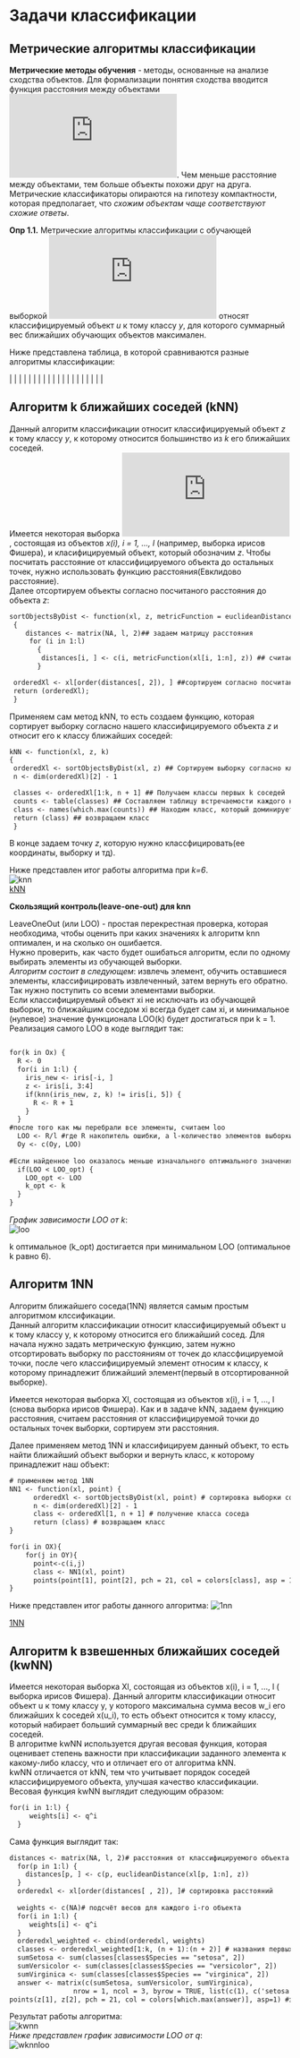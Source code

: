 
Задачи классификации
 =======================
 Метрические алгоритмы классификации 
------------------------------------------------------------------------

**Метрические методы обучения** - методы, основанные на анализе сходства объектов. Для формализации понятия сходства вводится функция расстояния между объектами ![](http://latex.codecogs.com/gif.latex?p(x_1,x_2)). Чем меньше расстояние между объектами, тем больше объекты похожи друг на друга. Метрические классификаторы опираются на гипотезу компактности, которая предполагает, что *схожим объектам чаще соответствуют схожие ответы*.

**Опр 1.1.** Метрические алгоритмы классификации с обучающей выборкой ![](https://latex.codecogs.com/gif.latex?%5Cinline%20X%5E%7Bl%7D) относят классифицируемый объект *u* к тому классу *y*, для которого суммарный вес ближайших обучающих объектов максимален.  

Ниже представлена таблица, в которой сравниваются разные алгоритмы классификации:  

|     |   |  |
|     |   |  |
|     |   |  |
|     |   |  |
|     |   |  |


Алгоритм k ближайших соседей (kNN)
-------------------------------------
Данный алгоритм классификации относит классифицируемый объект *z* к тому классу *y*, к которому относится большинство из *k* его ближайших соседей.    
Имеется некоторая выборка ![](https://latex.codecogs.com/gif.latex?%5Cinline%20X%5E%7Bl%7D), состоящая из объектов *x(i), i = 1, ..., l* (например, выборка ирисов Фишера), и класифицируемый объект, который обозначим *z*. Чтобы посчитать расстояние от классифицируемого объекта до остальных точек, нужно использовать функцию расстояния(Евклидово расстояние).  
Далее отсортируем объекты согласно посчитаного расстояния до объекта *z*:  
```diff
sortObjectsByDist <- function(xl, z, metricFunction = euclideanDistance) ## задаем функцию расстояния
 {
    distances <- matrix(NA, l, 2)## задаем матрицу расстояния
     for (i in 1:l)
       {
        distances[i, ] <- c(i, metricFunction(xl[i, 1:n], z)) ## считаем расстояние от классифицируемой точки до остальных точек выборки
       }

 orderedXl <- xl[order(distances[, 2]), ] ##сортируем согласно посчитаного расстояния
 return (orderedXl);
 }
```
Применяем сам метод kNN, то есть создаем функцию, которая сортирует выборку согласно нашего классифицируемого объекта *z* и относит его к классу ближайших соседей:
```diff
kNN <- function(xl, z, k)
{
 orderedXl <- sortObjectsByDist(xl, z) ## Сортируем выборку согласно классифицируемого объекта
 n <- dim(orderedXl)[2] - 1

 classes <- orderedXl[1:k, n + 1] ## Получаем классы первых k соседей
 counts <- table(classes) ## Составляем таблицу встречаемости каждого класса
 class <- names(which.max(counts)) ## Находим класс, который доминирует среди первых соседей
 return (class) ## возвращаем класс
 }

```
 В конце задаем точку *z*, которую нужно классфицировать(ее координаты, выборку и тд).  

Ниже представлен итог работы алгоритма при *k=6*.  
![knn](https://user-images.githubusercontent.com/43229815/48431971-23601980-e784-11e8-9b3a-f1736d24173b.png)   
[kNN](https://github.com/sefayehalilova/progect1/blob/master/knn.R)

**Скользящий контроль(leave-one-out) для knn**  
   
LeaveOneOut (или LOO) - простая перекрестная проверка, которая необходима, чтобы оценить при каких значениях k алгоритм knn оптимален, и на сколько он ошибается.  
Нужно проверить, как часто будет ошибаться алгоритм, если по одному выбирать элементы из обучающей выборки.  
*Алгоритм состоит в следующем*: извлечь элемент, обучить оставшиеся элементы, классифицировать извлеченный, затем вернуть его обратно. Так нужно поступить со всеми элементами выборки.  
Если классифицируемый объект xi не исключать из обучающей выборки, то ближайшим соседом xi всегда будет сам xi, и минимальное (нулевое) значение функционала LOO(k) будет достигаться при k = 1.  
Реализация самого LOO в коде выглядит так:  
```diff

for(k in Ox) {
  R <- 0 
  for(i in 1:l) {
    iris_new <- iris[-i, ] 
    z <- iris[i, 3:4]
    if(knn(iris_new, z, k) != iris[i, 5]) { 
      R <- R + 1 
    } 
  }
#после того как мы перебрали все элементы, считаем loo
  LOO <- R/l #где R накопитель ошибки, а l-количество элементов выборки
  Oy <- c(Oy, LOO)
  
#Если найденное loo оказалось меньше изначального оптимального значения, то сделаем это новое значение оптимальным и соотвественно k тоже оптимально
  if(LOO < LOO_opt) {
    LOO_opt <- LOO
    k_opt <- k
  }
}

```

*График зависимости LOO от k*:  
![loo](https://user-images.githubusercontent.com/43229815/48148795-adfbd100-e2cb-11e8-9c79-b74f736a31bd.png)  

k оптимальное (k_opt) достигается при минимальном LOO (оптимальное k равно 6).  

Алгоритм 1NN
-----------------------------------
Алгоритм ближайшего соседа(1NN) является самым простым алгоритмом клссификации.  
Данный алгоритм классификации относит классифицируемый объект u к тому классу y, к которому относится его ближайший сосед.
Для начала нужно задать метрическую функцию, затем нужно отсортировать выборку по расстояниям от точек до классфицируемой точки, после чего классифицируемый элемент относим к классу, к которому принадлежит ближайший элемент(первый в отсортированной выборке).

Имеется некоторая выборка Xl, состоящая из объектов x(i), i = 1, ..., l (снова выборка ирисов Фишера). Как и в задаче kNN, задаем функцию расстояния, считаем расстояния от классифицируемой точки до остальных точек выборки, сортируем эти расстояния.  


Далее применяем метод 1NN и классифицируем данный объект, то есть найти ближайший объект выборки и вернуть класс, к которому принадлежит наш объект:
```diff
# применяем метод 1NN
NN1 <- function(xl, point) {	  
	  orderedXl <- sortObjectsByDist(xl, point) # сортировка выборки согласно классифицируемого объекта    
	  n <- dim(orderedXl)[2] - 1 
	  class <- orderedXl[1, n + 1] # получение класса соседа
	  return (class) # возвращаем класс
}

for(i in OX){
	for(j in OY){
	  point<-c(i,j)
	  class <- NN1(xl, point) 
	  points(point[1], point[2], pch = 21, col = colors[class], asp = 1) } # классификация заданного объекта
}
```
Ниже представлен итог работы данного алгоритма:
![1nn](https://user-images.githubusercontent.com/43229815/48433796-1691f480-e789-11e8-8c17-54f60a593be9.png)   

[1NN](https://github.com/sefayehalilova/progect1/blob/master/1nn.R)  

Алгоритм k взвешенных ближайших соседей (kwNN)
----------------------------------------------------------------------  
  Имеется некоторая выборка Xl, состоящая из объектов x(i), i = 1, ..., l ( выборка ирисов Фишера). Данный алгоритм классификации относит объект u к тому классу y, у которого максимальна сумма весов w_i его ближайших k соседей x(u_i), то есть объект относится к тому классу, который набирает больший суммарный вес среди k ближайших соседей.  
  В алгоритме kwNN используется другая весовая функция, которая оценивает степень важности при классификации заданного элемента к какому-либо классу, что и отличает его от алгоритма kNN.  
  kwNN отличается от kNN, тем что учитывает порядок соседей классифицируемого объекта, улучшая качество классификации.  
  Весовая функция kwNN выглядит следующим образом:  
  ```diff
for(i in 1:l) {
       weights[i] <- q^i
    }
```    
Сама функция выглядит так:  
  ```diff
distances <- matrix(NA, l, 2)# расстояния от классифицируемого объекта u до каждого i-го соседа 
    for(p in 1:l) {
      distances[p, ] <- c(p, euclideanDistance(xl[p, 1:n], z))
    }
    orderedxl <- xl[order(distances[ , 2]), ]# сортировка расстояний
    
    weights <- c(NA)# подсчёт весов для каждого i-го объекта
    for(i in 1:l) {
       weights[i] <- q^i 
    }
    orderedxl_weighted <- cbind(orderedxl, weights)
    classes <- orderedxl_weighted[1:k, (n + 1):(n + 2)] # названия первых k ближайших соседей и их веса
    sumSetosa <- sum(classes[classes$Species == "setosa", 2])
    sumVersicolor <- sum(classes[classes$Species == "versicolor", 2])
    sumVirginica <- sum(classes[classes$Species == "virginica", 2])
    answer <- matrix(c(sumSetosa, sumVersicolor, sumVirginica), 
                  nrow = 1, ncol = 3, byrow = TRUE, list(c(1), c('setosa', 'versicolor', 'virginica')))#матрица имен классов и их сумм весов, которая заполняется по строкам
points(z[1], z[2], pch = 21, col = colors[which.max(answer)], asp=1) #закрашиваем точки в тот цвет класса, чей вес максимальный
```    
Результат работы алгоритма:  
![kwnn](https://user-images.githubusercontent.com/43229815/48442083-3253c580-e79e-11e8-879e-847b926014df.png)  
*Ниже представлен график зависимости LOO от q*:  
![wknnloo](https://user-images.githubusercontent.com/43229815/48499976-cd09de00-e84a-11e8-918d-baa683dad670.png)  





  
  
 

